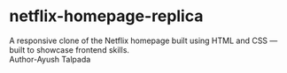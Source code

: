 # netflix-homepage-replica
A responsive clone of the Netflix homepage built using HTML and CSS — built to showcase frontend skills.
<br>
Author-Ayush Talpada
